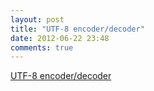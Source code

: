 ```yaml
---
layout: post
title: "UTF-8 encoder/decoder"
date: 2012-06-22 23:48
comments: true
---
```

[UTF-8 encoder/decoder](https://mothereff.in/utf-8)